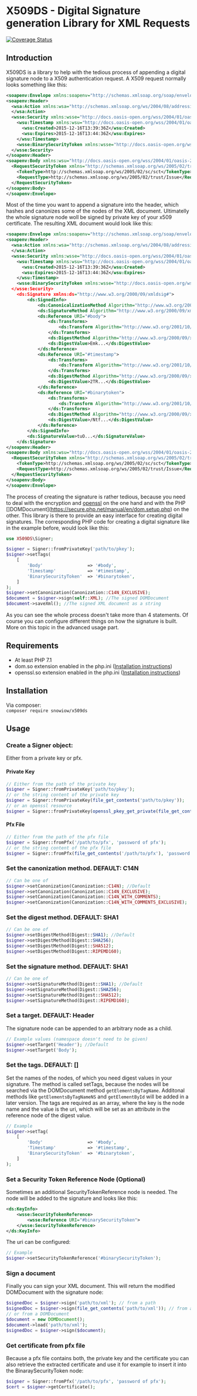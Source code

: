# X509DS - Digital Signature generation Library for XML Requests
[![Coverage Status](https://coveralls.io/repos/github/snowiow/x509ds/badge.svg?branch=master)](https://coveralls.io/github/snowiow/x509ds?branch=master)
## Introduction
X509DS is a library to help with the tedious process of appending a digital signature node to a X509 authentication request. A X509 request normally looks something like this:
```xml
<soapenv:Envelope xmlns:soapenv="http://schemas.xmlsoap.org/soap/envelope/">
<soapenv:Header>
  <wsa:Action xmlns:wsa="http://schemas.xmlsoap.org/ws/2004/08/addressing/" soapenv:actor="" soapenv:mustUnderstand="0">http://schemas.xmlsoap.org/ws/2005/02/trust/RST/SCT
  </wsa:Action>
  <wsse:Security xmlns:wsse="http://docs.oasis-open.org/wss/2004/01/oasis-200401-wss-wssecurity-secext-1.0.xsd" soapenv:actor="" soapenv:mustUnderstand="1">
    <wsu:Timestamp xmlns:wsu="http://docs.oasis-open.org/wss/2004/01/oasis-200401-wss-wssecurity-utility-1.0.xsd" wsu:Id="timestamp">
      <wsu:Created>2015-12-16T13:39:36Z</wsu:Created>
      <wsu:Expires>2015-12-16T13:44:36Z</wsu:Expires>
    </wsu:Timestamp>
    <wsse:BinarySecurityToken xmlns:wsse="http://docs.oasis-open.org/wss/2004/01/oasis-200401-wss-wssecurity-secext-1.0.xsd" xmlns:wsu="http://docs.oasis-open.org/wss/2004/01/oasis-200401-wss-wssecurity-utility-1.0.xsd" EncodingType="http://docs.oasis-open.org/wss/2004/01/oasis-200401-wss-soap-message-security-1.0#Base64Binary" ValueType="http://docs.oasis-open.org/wss/2004/01/oasis-200401-wss-x509-token-profile-1.0#X509v3" wsu:Id="binarytoken">MII...</wsse:BinarySecurityToken>
  </wsse:Security>
</soapenv:Header>
<soapenv:Body xmlns:wsu="http://docs.oasis-open.org/wss/2004/01/oasis-200401-wss-wssecurity-utility-1.0.xsd" wsu:Id="body">
  <RequestSecurityToken xmlns="http://schemas.xmlsoap.org/ws/2005/02/trust">
    <TokenType>http://schemas.xmlsoap.org/ws/2005/02/sc/sct</TokenType>
    <RequestType>http://schemas.xmlsoap.org/ws/2005/02/trust/Issue</RequestType>
  </RequestSecurityToken>
</soapenv:Body>
</soapenv:Envelope>
```
Most of the time you want to append a signature into the header, which hashes and canonizes some of the nodes of the XML document. Ultimatelly the whole signature node woll be signed by private key of your x509 certificate. The resulting XML document would look like this:
```xml
<soapenv:Envelope xmlns:soapenv="http://schemas.xmlsoap.org/soap/envelope/">
<soapenv:Header>
  <wsa:Action xmlns:wsa="http://schemas.xmlsoap.org/ws/2004/08/addressing/" soapenv:actor="" soapenv:mustUnderstand="0">http://schemas.xmlsoap.org/ws/2005/02/trust/RST/SCT
  </wsa:Action>
  <wsse:Security xmlns:wsse="http://docs.oasis-open.org/wss/2004/01/oasis-200401-wss-wssecurity-secext-1.0.xsd" soapenv:actor="" soapenv:mustUnderstand="1">
    <wsu:Timestamp xmlns:wsu="http://docs.oasis-open.org/wss/2004/01/oasis-200401-wss-wssecurity-utility-1.0.xsd" wsu:Id="timestamp">
      <wsu:Created>2015-12-16T13:39:36Z</wsu:Created>
      <wsu:Expires>2015-12-16T13:44:36Z</wsu:Expires>
    </wsu:Timestamp>
    <wsse:BinarySecurityToken xmlns:wsse="http://docs.oasis-open.org/wss/2004/01/oasis-200401-wss-wssecurity-secext-1.0.xsd" xmlns:wsu="http://docs.oasis-open.org/wss/2004/01/oasis-200401-wss-wssecurity-utility-1.0.xsd" EncodingType="http://docs.oasis-open.org/wss/2004/01/oasis-200401-wss-soap-message-security-1.0#Base64Binary" ValueType="http://docs.oasis-open.org/wss/2004/01/oasis-200401-wss-x509-token-profile-1.0#X509v3" wsu:Id="binarytoken"><MII.../wsse:BinarySecurityToken>
  </wsse:Security>
    <ds:Signature xmlns:ds="http://www.w3.org/2000/09/xmldsig#">
        <ds:SignedInfo>
            <ds:CanonicalizationMethod Algorithm="http://www.w3.org/2001/10/xml-exc-c14n#"/>
            <ds:SignatureMethod Algorithm="http://www.w3.org/2000/09/xmldsig#rsa-sha1"/>
            <ds:Reference URI="#body">
                <ds:Transforms>
                    <ds:Transform Algorithm="http://www.w3.org/2001/10/xml-exc-c14n#"/>
                </ds:Transforms>
                <ds:DigestMethod Algorithm="http://www.w3.org/2000/09/xmldsig#sha1"/>
                <ds:DigestValue>Emk...</ds:DigestValue>
            </ds:Reference>
            <ds:Reference URI="#timestamp">
                <ds:Transforms>
                    <ds:Transform Algorithm="http://www.w3.org/2001/10/xml-exc-c14n#"/>
                </ds:Transforms>
                <ds:DigestMethod Algorithm="http://www.w3.org/2000/09/xmldsig#sha1"/>
                <ds:DigestValue>2TR...</ds:DigestValue>
            </ds:Reference>
            <ds:Reference URI="#binarytoken">
                <ds:Transforms>
                    <ds:Transform Algorithm="http://www.w3.org/2001/10/xml-exc-c14n#"/>
                </ds:Transforms>
                <ds:DigestMethod Algorithm="http://www.w3.org/2000/09/xmldsig#sha1"/>
                <ds:DigestValue>/Ntf...</ds:DigestValue>
            </ds:Reference>
        </ds:SignedInfo>
        <ds:SignatureValue>tuO...</ds:SignatureValue>
    </ds:Signature>
</soapenv:Header>
<soapenv:Body xmlns:wsu="http://docs.oasis-open.org/wss/2004/01/oasis-200401-wss-wssecurity-utility-1.0.xsd" wsu:Id="body">
  <RequestSecurityToken xmlns="http://schemas.xmlsoap.org/ws/2005/02/trust">
    <TokenType>http://schemas.xmlsoap.org/ws/2005/02/sc/sct</TokenType>
    <RequestType>http://schemas.xmlsoap.org/ws/2005/02/trust/Issue</RequestType>
  </RequestSecurityToken>
</soapenv:Body>
</soapenv:Envelope>
```
The process of creating the signature is rather tedious, because you need to deal with the encryption and [openssl](https://secure.php.net/manual/en/openssl.installation.php) on the one hand and with the PHP []DOMDocument](https://secure.php.net/manual/en/dom.setup.php) on the other. This library is there to provide an easy interface for creating digital signatures. The corresponding PHP code for creating a digital signature like in the example before, would look like this:
```php
use X509DS\Signer;

$signer = Signer::fromPrivateKey('path/to/pkey');
$signer->setTags(
    [
        'Body'                 => '#body',
        'Timestamp'            => '#timestamp',
        'BinarySecurityToken'  => '#binarytoken',
    ]
);
$signer->setCanonization(Canonization::C14N_EXCLUSIVE);
$document = $signer->sign(self::XML); //The signed DOMDocument
$document->saveXml(); //The signed XML document as a string
```
As you can see the whole process doesn't take more than 4 statements. Of course you can configure different things on how the signature is built. More on this topic in the advanced usage part.

## Requirements
- At least PHP 7.1
- dom.so extension enabled in the php.ini ([Installation instructions](https://secure.php.net/manual/en/dom.setup.php))
- openssl.so extension enabled in the php.ini ([Installation instructions](https://secure.php.net/manual/en/openssl.installation.php))

## Installation
Via composer:  
`composer require snowiow/x509ds`

## Usage
### Create a Signer object:
Either from a private key or pfx.
#### Private Key
```php
// Either from the path of the private key
$signer = Signer::fromPrivateKey('path/to/pkey');
// or the string content of the private key
$signer = Signer::fromPrivateKey(file_get_contents('path/to/pkey'));
// or an openssl resource
$signer = Signer::fromPrivateKey(openssl_pkey_get_private(file_get_contents('path/to/pkey')));
```
#### Pfx File
```php
// Either from the path of the pfx file
$signer = Signer::fromPfx('/path/to/pfx', 'password of pfx');
// or the string content of the pfx file
$signer = Signer::fromPfx(file_get_contents('/path/to/pfx'), 'password of pfx');
```
### Set the canonization method. DEFAULT: C14N
```php
// Can be one of
$signer->setCanonization(Canonization::C14N); //Default
$signer->setCanonization(Canonization::C14N_EXCLUSIVE);
$signer->setCanonization(Canonization::C14N_WITH_COMMENTS);
$signer->setCanonization(Canonization::C14N_WITH_COMMENTS_EXCLUSIVE);
```

### Set the digest method. DEFAULT: SHA1
```php
// Can be one of
$signer->setDigestMethod(Digest::SHA1); //Default
$signer->setDigestMethod(Digest::SHA256);
$signer->setDigestMethod(Digest::SHA512);
$signer->setDigestMethod(Digest::RIPEMD160);
```
### Set the signature method. DEFAULT: SHA1
```php
// Can be one of
$signer->setSignatureMethod(Digest::SHA1); //Default
$signer->setSignatureMethod(Digest::SHA256);
$signer->setSignatureMethod(Digest::SHA512);
$signer->setSignatureMethod(Digest::RIPEMD160);
```

### Set a target. DEFAULT: Header
The signature node can be appended to an arbitrary node as a child.
```php
// Example values (namespace doesn't need to be given)
$signer->setTarget('Header'); //Default
$signer->setTarget('Body');
```
### Set the tags. DEFAULT: []
Set the names of the nodes, of which you need digest values in your signature. The method is called setTags, because the nodes will be searched via the DOMDocument method `getElementsByTagName`. Additonal methods like `getElementsByTagNameNS` and `getElementById` will be added in a later version. The tags are required as an array, where the key is the node name and the value is the uri, which will be set as an attribute in the reference node of the digest value.

```php
// Example
$signer->setTag(
    [
        'Body'                 => '#body',
        'Timestamp'            => '#timestamp',
        'BinarySecurityToken'  => '#binarytoken',
    ]
);
```

### Set a Security Token Reference Node (Optional)
Sometimes an additional SecurityTokenReference node is needed. The node will be added to the signature and looks like this:
```xml
<ds:KeyInfo>
    <wsse:SecurityTokenReference>
        <wsse:Reference URI="#binarySecurityToken">
    </wsse:SecurityTokenReference>
</ds:KeyInfo>
```
The uri can be configured:
```php
// Example
$signer->setSecurityTokenReference('#binarySecurityToken');
```

### Sign a document
Finally you can sign your XML document. This will return the modified DOMDocument with the signature node:
```php
$signedDoc = $signer->sign('path/to/xml'); // from a path
$signedDoc = $signer->sign(file_get_contents('path/to/xml')); // from a content string
// or from a DOMDocument
$document = new DOMDocument();
$document->load('path/to/xml');
$signedDoc = $signer->sign($document);
```

### Get certificate from pfx file
Because a pfx file contains both, the private key and the certificate you can also retrieve the extracted certificate and use it for example to insert it into the BinaraySecurityToken node:
```php
$signer = Signer::fromPfx('/path/to/pfx', 'password of pfx');
$cert = $signer->getCertificate();
```
